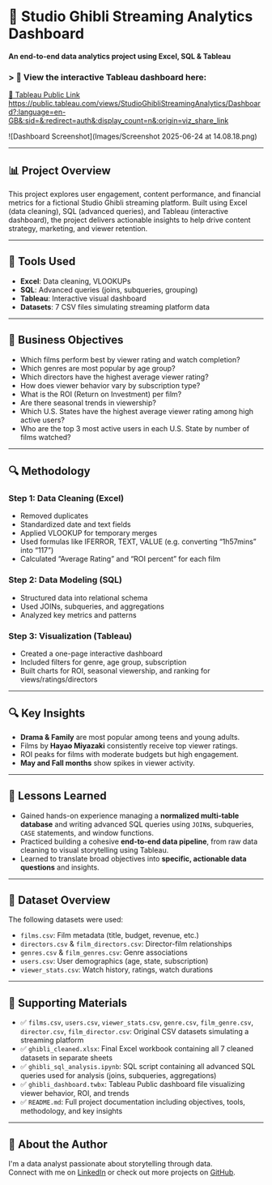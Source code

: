 # 🎥 Studio Ghibli Streaming Analytics Dashboard  

**An end-to-end data analytics project using Excel, SQL & Tableau**

### > 🎯 View the interactive Tableau dashboard here:  
[🔗 Tableau Public Link](#) https://public.tableau.com/views/StudioGhibliStreamingAnalytics/Dashboard?:language=en-GB&:sid=&:redirect=auth&:display_count=n&:origin=viz_share_link

![Dashboard Screenshot](Images/Screenshot 2025-06-24 at 14.08.18.png)

---

## 📊 Project Overview

This project explores user engagement, content performance, and financial metrics for a fictional Studio Ghibli streaming platform. Built using Excel (data cleaning), SQL (advanced queries), and Tableau (interactive dashboard), the project delivers actionable insights to help drive content strategy, marketing, and viewer retention.

---

## 🧰 Tools Used

- **Excel**: Data cleaning, VLOOKUPs
- **SQL**: Advanced queries (joins, subqueries, grouping)
- **Tableau**: Interactive visual dashboard
- **Datasets**: 7 CSV files simulating streaming platform data

---

## 🎯 Business Objectives

- Which films perform best by viewer rating and watch completion?
- Which genres are most popular by age group?
- Which directors have the highest average viewer rating?
- How does viewer behavior vary by subscription type?
- What is the ROI (Return on Investment) per film?
- Are there seasonal trends in viewership?
- Which U.S. States have the highest average viewer rating among high active users?
- Who are the top 3 most active users in each U.S. State by number of films watched?

---

## 🔍 Methodology

### Step 1: Data Cleaning (Excel)
- Removed duplicates
- Standardized date and text fields
- Applied VLOOKUP for temporary merges 
- Used formulas like IFERROR, TEXT, VALUE (e.g. converting “1h57mins” into “117”)
- Calculated “Average Rating” and “ROI percent” for each film

### Step 2: Data Modeling (SQL)
- Structured data into relational schema
- Used JOINs, subqueries, and aggregations
- Analyzed key metrics and patterns

### Step 3: Visualization (Tableau)
- Created a one-page interactive dashboard
- Included filters for genre, age group, subscription
- Built charts for ROI, seasonal viewership, and ranking for views/ratings/directors

---

## 🔍 Key Insights

- **Drama & Family** are most popular among teens and young adults.
- Films by **Hayao Miyazaki** consistently receive top viewer ratings.
- ROI peaks for films with moderate budgets but high engagement.
- **May and Fall months** show spikes in viewer activity.

---

## 📘 Lessons Learned

- Gained hands-on experience managing a **normalized multi-table database** and writing advanced SQL queries using `JOIN`s, subqueries, `CASE` statements, and window functions.
- Practiced building a cohesive **end-to-end data pipeline**, from raw data cleaning to visual storytelling using Tableau.
- Learned to translate broad objectives into **specific, actionable data questions** and insights.

---

## 📂 Dataset Overview

The following datasets were used:

- `films.csv`: Film metadata (title, budget, revenue, etc.)
- `directors.csv` & `film_directors.csv`: Director-film relationships
- `genres.csv` & `film_genres.csv`: Genre associations
- `users.csv`: User demographics (age, state, subscription)
- `viewer_stats.csv`: Watch history, ratings, watch durations

---

## 📄 Supporting Materials

- ✅ `films.csv`, `users.csv`, `viewer_stats.csv`, `genre.csv`, `film_genre.csv`, `director.csv`, `film_director.csv`: Original CSV datasets simulating a streaming platform
- ✅ `ghibli_cleaned.xlsx`: Final Excel workbook containing all 7 cleaned datasets in separate sheets
- ✅ `ghibli_sql_analysis.ipynb`: SQL script containing all advanced SQL queries used for analysis (joins, subqueries, aggregations)
- ✅ `ghibli_dashboard.twbx`: Tableau Public dashboard file visualizing viewer behavior, ROI, and trends
- ✅ `README.md`: Full project documentation including objectives, tools, methodology, and key insights

---

## 👋 About the Author

I'm a data analyst passionate about storytelling through data.  
Connect with me on [LinkedIn](#) or check out more projects on [GitHub](#).
